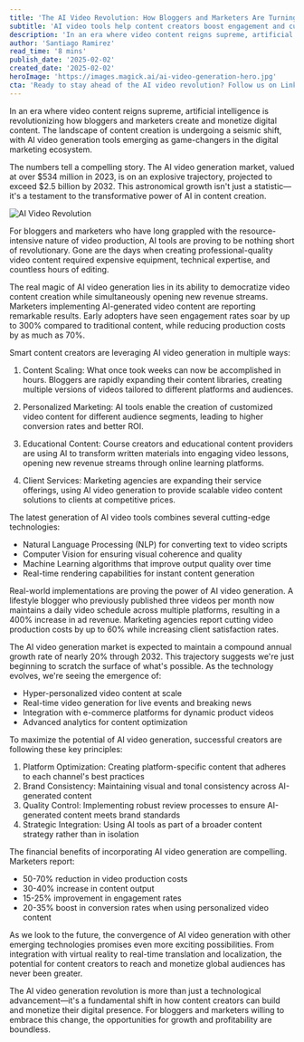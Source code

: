 ```yaml
---
title: 'The AI Video Revolution: How Bloggers and Marketers Are Turning Pixels Into Profits'
subtitle: 'AI video tools help content creators boost engagement and cut costs'
description: 'In an era where video content reigns supreme, artificial intelligence is revolutionizing how bloggers and marketers create and monetize digital content. The landscape of content creation is undergoing a seismic shift, with AI video generation tools emerging as game-changers in the digital marketing ecosystem.'
author: 'Santiago Ramirez'
read_time: '8 mins'
publish_date: '2025-02-02'
created_date: '2025-02-02'
heroImage: 'https://images.magick.ai/ai-video-generation-hero.jpg'
cta: 'Ready to stay ahead of the AI video revolution? Follow us on LinkedIn for daily insights on the latest AI tools and strategies reshaping content creation.'
---
```


In an era where video content reigns supreme, artificial intelligence is revolutionizing how bloggers and marketers create and monetize digital content. The landscape of content creation is undergoing a seismic shift, with AI video generation tools emerging as game-changers in the digital marketing ecosystem.

The numbers tell a compelling story. The AI video generation market, valued at over $534 million in 2023, is on an explosive trajectory, projected to exceed $2.5 billion by 2032. This astronomical growth isn't just a statistic—it's a testament to the transformative power of AI in content creation.

![AI Video Revolution](https://i.magick.ai/PIXE/1738562344441_magick_img.webp)

For bloggers and marketers who have long grappled with the resource-intensive nature of video production, AI tools are proving to be nothing short of revolutionary. Gone are the days when creating professional-quality video content required expensive equipment, technical expertise, and countless hours of editing.

The real magic of AI video generation lies in its ability to democratize video content creation while simultaneously opening new revenue streams. Marketers implementing AI-generated video content are reporting remarkable results. Early adopters have seen engagement rates soar by up to 300% compared to traditional content, while reducing production costs by as much as 70%.

Smart content creators are leveraging AI video generation in multiple ways:

1. Content Scaling: What once took weeks can now be accomplished in hours. Bloggers are rapidly expanding their content libraries, creating multiple versions of videos tailored to different platforms and audiences.

2. Personalized Marketing: AI tools enable the creation of customized video content for different audience segments, leading to higher conversion rates and better ROI.

3. Educational Content: Course creators and educational content providers are using AI to transform written materials into engaging video lessons, opening new revenue streams through online learning platforms.

4. Client Services: Marketing agencies are expanding their service offerings, using AI video generation to provide scalable video content solutions to clients at competitive prices.

The latest generation of AI video tools combines several cutting-edge technologies:

- Natural Language Processing (NLP) for converting text to video scripts
- Computer Vision for ensuring visual coherence and quality
- Machine Learning algorithms that improve output quality over time
- Real-time rendering capabilities for instant content generation

Real-world implementations are proving the power of AI video generation. A lifestyle blogger who previously published three videos per month now maintains a daily video schedule across multiple platforms, resulting in a 400% increase in ad revenue. Marketing agencies report cutting video production costs by up to 60% while increasing client satisfaction rates.

The AI video generation market is expected to maintain a compound annual growth rate of nearly 20% through 2032. This trajectory suggests we're just beginning to scratch the surface of what's possible. As the technology evolves, we're seeing the emergence of:

- Hyper-personalized video content at scale
- Real-time video generation for live events and breaking news
- Integration with e-commerce platforms for dynamic product videos
- Advanced analytics for content optimization

To maximize the potential of AI video generation, successful creators are following these key principles:

1. Platform Optimization: Creating platform-specific content that adheres to each channel's best practices
2. Brand Consistency: Maintaining visual and tonal consistency across AI-generated content
3. Quality Control: Implementing robust review processes to ensure AI-generated content meets brand standards
4. Strategic Integration: Using AI tools as part of a broader content strategy rather than in isolation

The financial benefits of incorporating AI video generation are compelling. Marketers report:

- 50-70% reduction in video production costs
- 30-40% increase in content output
- 15-25% improvement in engagement rates
- 20-35% boost in conversion rates when using personalized video content

As we look to the future, the convergence of AI video generation with other emerging technologies promises even more exciting possibilities. From integration with virtual reality to real-time translation and localization, the potential for content creators to reach and monetize global audiences has never been greater.

The AI video generation revolution is more than just a technological advancement—it's a fundamental shift in how content creators can build and monetize their digital presence. For bloggers and marketers willing to embrace this change, the opportunities for growth and profitability are boundless.